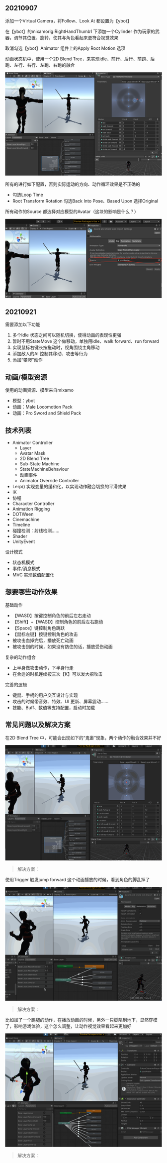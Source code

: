 ## 20210907

添加一个Virtual Camera，将Follow、Look At 都设置为【ybot】

在【ybot】的mixamorig:RightHandThumb1 下添加一个Cylinder 作为玩家的武器，调节其位置、旋转，使其与角色看起来更符合视觉效果

取消勾选【ybot】Animator 组件上的Apply Root Motion 选项

动画状态机中，使用一个2D Blend Tree，来实现idle、前行、后行、前跑、后跑、左行、右行、左跑、右跑的融合

![](./images/01.png)

所有的进行如下配置，否则实际运动的方向、动作循环效果是不正确的

* 勾选Loop Time
* Root Transform Rotation 勾选Back Into Pose、Based Upon 选择Original

所有动作的Source 都选择对应模型的Avatar（这块的影响是什么？）

![](./images/02.png)

## 20210921

需要添加以下功能

1. 多个Idle 状态之间可以随机切换，使得动画的表现性更强
2. 暂时不用StateMove 这个做移动，单独用idle、walk forward、run forward
3. 实现鼠标右键长按拖动时，视角围绕主角移动
4. 添加敌人的AI 控制其移动、攻击等行为
5. 添加“攀爬”动作



## 动画/模型资源

使用的动画资源、模型来自mixamo

* 模型：ybot
* 动画：Male Locomotion Pack
* 动画：Pro Sword and Shield Pack

## 技术列表

* Animator Controller
	* Layer
	* Avatar Mask
	* 2D Blend Tree
	* Sub-State Machine
	* StateMachineBehaviour
	* 动画事件
	* Animator Override Controller
* Lerp() 实现变量的缓和化，以实现动作融合切换的平滑效果
* IK
* 协程
* Character Controller
* Animation Rigging
* DOTWeen
* Cinemachine
* Timeline
* 碰撞检测：射线检测……
* Shader
* UnityEvent

设计模式

* 状态机模式
* 事件/消息模式
* MVC 实现数值配置化

## 想要哪些动作效果

基础动作

* 【WASD】按键控制角色的前后左右走动
* 【Shift】+【WASD】控制角色的前后左右跑动
* 【Space】键控制角色跳跃
* 【鼠标左键】按键控制角色的攻击
* 被攻击血掉完后，播放死亡动画
* 被攻击到的时候，如果没有防住的话，播放受伤动画

复杂的动作组合

* 上半身做攻击动作，下半身行走
* 在合适的时机连续按三次【K】可以发大招攻击

完善的逻辑

* 键鼠、手柄的用户交互设计与实现
* 攻击的时候带音效、特效、UI 更新、屏幕震动……
* 技能、Buff、数值等支持配置，启动时加载

## 常见问题以及解决方案

在2D Blend Tree 中，可能会出现如下的“鬼畜”现象，两个动作的融合效果并不好

![](./images/01-01.gif)

>解决方案：

使用Trigger 触发jump forward 这个动画播放的时候，看到角色的脚乱掉了

![](./images/01-02.gif)

>解决方案：

比如加了一个踢腿的动作，在播放动画的时候，另外一只脚陷到地下，显然穿模了，影响游戏体验，这个怎么调整，让动作视觉效果看起来更加好

![](./images/01-03.gif)

>解决方案：
